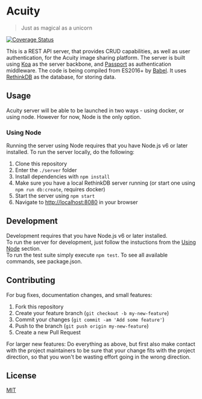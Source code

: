 # Acuity

> Just as magical as a unicorn

[![Coverage Status](https://coveralls.io/repos/github/Entake/acuity/badge.svg?branch=master)](https://coveralls.io/github/Entake/acuity?branch=master)

This is a REST API server, that provides CRUD capabilities, as well as user authentication, for the Acuity image sharing platform.
The server is built using [Koa](http://koajs.com/) as the server backbone, and [Passport](http://passportjs.org/) as authentication middleware. The code is being compiled from ES2016+ by [Babel](https://babeljs.io/).
It uses [RethinkDB](https://rethinkdb.com/) as the database, for storing data.

## Usage

Acuity server will be able to be launched in two ways - using docker, or using node.
However for now, Node is the only option.

### Using Node

Running the server using Node requires that you have Node.js v6 or later installed.
To run the server locally, do the following:  
1. Clone this repository
2. Enter the `./server` folder
3. Install dependencies with `npm install`
4. Make sure you have a local RethinkDB server running (or start one using `npm run db:create`, requires docker)
5. Start the server using `npm start`
6. Navigate to [http://localhost:8080](http://localhost:8080) in your browser

## Development

Development requires that you have Node.js v6 or later installed.  
To run the server for development, just follow the instuctions from the [Using Node](#using-node) section.  
To run the test suite simply execute `npm test`.
To see all available commands, see package.json.

## Contributing

For bug fixes, documentation changes, and small features:  
1. Fork this repository  
2. Create your feature branch (`git checkout -b my-new-feature`)  
3. Commit your changes (`git commit -am 'Add some feature'`)  
4. Push to the branch (`git push origin my-new-feature`)  
5. Create a new Pull Request  

For larger new features: Do everything as above, but first also make contact with the project maintainers to be sure that your change fits with the project direction, so that you won't be wasting effort going in the wrong direction.

## License

[MIT](https://opensource.org/licenses/mit-license)
